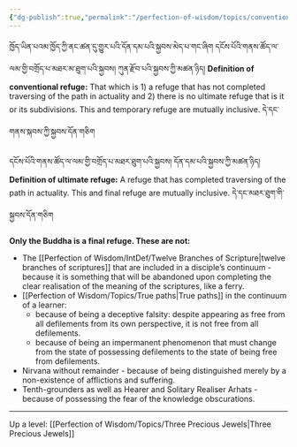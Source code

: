 ```yaml
---
{"dg-publish":true,"permalink":"/perfection-of-wisdom/topics/conventional-and-ultimate-refuge/"}
---
```


ཁྱོད་ཡིན་པའམ་ཁྱོད་ཀྱི་ནང་ཚན་དུ་གྱུར་པའི་དོན་དམ་པའི་སྐྱབས་མེད་པ་གང་ཞིག དངོས་པོའི་གནས་ཚོད་ལ་ལམ་གྱི་བགྲོད་པ་མཐར་མ་ཐུག་པའི་སྐྱབས།
ཀུན་རྫོབ་པའི་སྐྱབས་ཀྱི་མཚན་ཉིད།
**Definition of conventional refuge:** That which is 1) a refuge that has not completed traversing of the path in actuality and 2) there is no ultimate refuge that is it or its subdivisions.
This and temporary refuge are mutually inclusive. དེ་དང་གནས་སྐབས་ཀྱི་སྐྱབས་དོན་གཅིག

དངོས་པོའི་གནས་ཚོད་ལ་ལམ་གྱི་བགྲོད་པ་མཐར་ཐུག་པའི་སྐྱབས། དོན་དམ་པའི་སྐྱབས་ཀྱི་མཚན་ཉིད། 
**Definition of ultimate refuge:** A refuge that has completed traversing of the path in actuality.
This and final refuge are mutually inclusive. དེ་དང་མཐར་ཐུག་གི་སྐྱབས་དོན་གཅིག

**Only the Buddha is a final refuge. These are not:**
- The [[Perfection of Wisdom/IntDef/Twelve Branches of Scripture\|twelve branches of scriptures]] that are included in a disciple’s continuum - because it is something that will be abandoned upon completing the clear realisation of the meaning of the scriptures, like a ferry.
- [[Perfection of Wisdom/Topics/True paths\|True paths]] in the continuum of a learner:
	- because of being a deceptive falsity: despite appearing as free from all defilements from its own perspective, it is not free from all defilements.
	- because of being an impermanent phenomenon that must change from the state of possessing defilements to the state of being free from defilements.
- Nirvana without remainder - because of being distinguished merely by a non-existence of afflictions and suffering.
- Tenth-grounders as well as Hearer and Solitary Realiser Arhats - because of possessing the fear of the knowledge obscurations.

---
Up a level: [[Perfection of Wisdom/Topics/Three Precious Jewels\|Three Precious Jewels]]